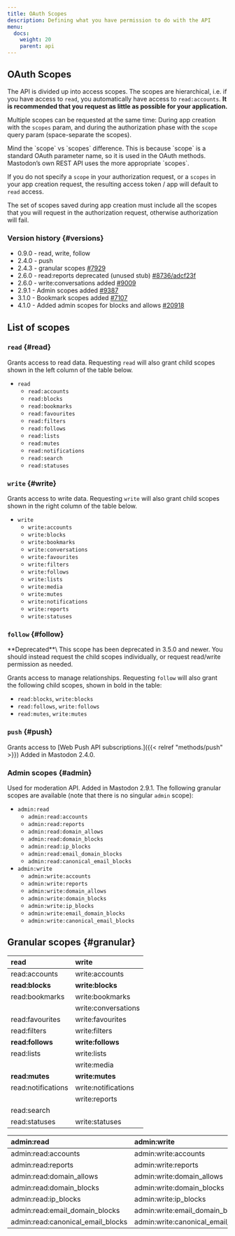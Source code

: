 ```yaml
---
title: OAuth Scopes
description: Defining what you have permission to do with the API
menu:
  docs:
    weight: 20
    parent: api
---
```


## OAuth Scopes

The API is divided up into access scopes. The scopes are hierarchical, i.e. if you have access to `read`, you automatically have access to `read:accounts`. **It is recommended that you request as little as possible for your application.**

Multiple scopes can be requested at the same time: During app creation with the `scopes` param, and during the authorization phase with the `scope` query param (space-separate the scopes).

<hint style="info">
Mind the `scope` vs `scopes` difference. This is because `scope` is a standard OAuth parameter name, so it is used in the OAuth methods. Mastodon’s own REST API uses the more appropriate `scopes`.
</hint>

If you do not specify a `scope` in your authorization request, or a `scopes` in your app creation request, the resulting access token / app will default to `read` access.

The set of scopes saved during app creation must include all the scopes that you will request in the authorization request, otherwise authorization will fail.

### Version history {#versions}

- 0.9.0 - read, write, follow
- 2.4.0 - push
- 2.4.3 - granular scopes [#7929](https://github.com/mastodon/mastodon/pull/7929)
- 2.6.0 - read:reports deprecated (unused stub) [#8736/adcf23f](https://github.com/mastodon/mastodon/pull/8736/commits/adcf23f1d00c8ff6877ca2ee2af258f326ae4e1f)
- 2.6.0 - write:conversations added [#9009](https://github.com/mastodon/mastodon/pull/9009)
- 2.9.1 - Admin scopes added [#9387](https://github.com/mastodon/mastodon/pull/9387)
- 3.1.0 - Bookmark scopes added [#7107](https://github.com/mastodon/mastodon/pull/7107)
- 4.1.0 - Added admin scopes for blocks and allows [#20918](https://github.com/mastodon/mastodon/pull/20918)

## List of scopes

### `read` {#read}

Grants access to read data. Requesting `read` will also grant child scopes shown in the left column of the table below.

* `read`
  * `read:accounts`
  * `read:blocks`
  * `read:bookmarks`
  * `read:favourites`
  * `read:filters`
  * `read:follows`
  * `read:lists`
  * `read:mutes`
  * `read:notifications`
  * `read:search`
  * `read:statuses`

### `write` {#write}

Grants access to write data. Requesting `write` will also grant child scopes shown in the right column of the table below.

* `write`
  * `write:accounts`
  * `write:blocks`
  * `write:bookmarks`
  * `write:conversations`
  * `write:favourites`
  * `write:filters`
  * `write:follows`
  * `write:lists`
  * `write:media`
  * `write:mutes`
  * `write:notifications`
  * `write:reports`
  * `write:statuses`

### `follow` {#follow}

<hint style="danger">
**Deprecated**\
This scope has been deprecated in 3.5.0 and newer. You should instead request the child scopes individually, or request read/write permission as needed.
</hint>

Grants access to manage relationships. Requesting `follow` will also grant the following child scopes, shown in bold in the table:

* `read:blocks`, `write:blocks`
* `read:follows`, `write:follows`
* `read:mutes`, `write:mutes`

### `push` {#push}

Grants access to [Web Push API subscriptions.]({{< relref "methods/push" >}}) Added in Mastodon 2.4.0.

### Admin scopes {#admin}

Used for moderation API. Added in Mastodon 2.9.1. The following granular scopes are available (note that there is no singular `admin` scope):

* `admin:read`
  * `admin:read:accounts`
  * `admin:read:reports`
  * `admin:read:domain_allows`
  * `admin:read:domain_blocks`
  * `admin:read:ip_blocks`
  * `admin:read:email_domain_blocks`
  * `admin:read:canonical_email_blocks`
* `admin:write`
  * `admin:write:accounts`
  * `admin:write:reports`
  * `admin:write:domain_allows`
  * `admin:write:domain_blocks`
  * `admin:write:ip_blocks`
  * `admin:write:email_domain_blocks`
  * `admin:write:canonical_email_blocks`

## Granular scopes {#granular}

| read | write |
| :--- | :--- |
| read:accounts | write:accounts |
| **read:blocks** | **write:blocks** |
| read:bookmarks | write:bookmarks |
|  | write:conversations |
| read:favourites | write:favourites |
| read:filters | write:filters |
| **read:follows** | **write:follows** |
| read:lists | write:lists |
|  | write:media |
| **read:mutes** | **write:mutes** |
| read:notifications | write:notifications |
|  | write:reports |
| read:search |  |
| read:statuses | write:statuses |

| admin:read | admin:write |
| :--- | :--- |
| admin:read:accounts | admin:write:accounts |
| admin:read:reports | admin:write:reports |
| admin:read:domain_allows | admin:write:domain_allows |
| admin:read:domain_blocks | admin:write:domain_blocks |
| admin:read:ip_blocks | admin:write:ip_blocks |
| admin:read:email_domain_blocks | admin:write:email_domain_blocks |
| admin:read:canonical_email_blocks | admin:write:canonical_email_blocks |
